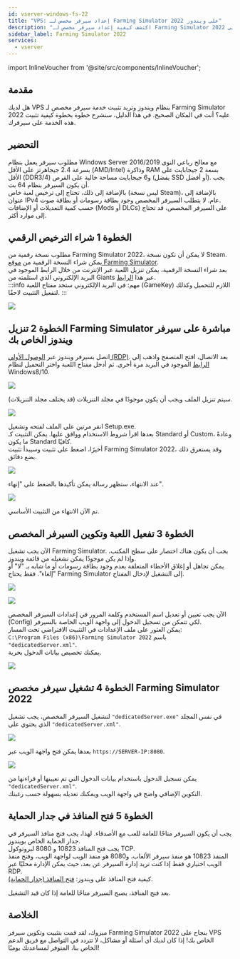 ```yaml
---
id: vserver-windows-fs-22
title: "VPS: إعداد سيرفر مخصص لـ Farming Simulator 2022 على ويندوز"
description: "اكتشف كيفية إعداد سيرفر مخصص لـ Farming Simulator 2022 على VPS ويندوز الخاص بك لتجربة لعب جماعية سلسة → تعلّم المزيد الآن"
sidebar_label: Farming Simulator 2022
services:
  - vserver
---
```


import InlineVoucher from '@site/src/components/InlineVoucher';

## مقدمة

هل لديك VPS بنظام ويندوز وتريد تثبيت خدمة سيرفر مخصص لـ Farming Simulator 2022 عليه؟ أنت في المكان الصحيح. في هذا الدليل، سنشرح خطوة بخطوة كيفية تثبيت هذه الخدمة على سيرفرك.

<InlineVoucher />

## التحضير
مطلوب سيرفر يعمل بنظام Windows Server 2016/2019 مع معالج رباعي النوى بسرعة 2.4 جيجاهرتز على الأقل (AMD/Intel) وذاكرة RAM بسعة 2 جيجابايت على الأقل (DDR3/4) و6 جيجابايت مساحة خالية على القرص (يفضل SSD أو أفضل). يجب أن يكون السيرفر بنظام 64 بت.  
بالإضافة إلى ذلك، تحتاج إلى ترخيص لعبة خاص (ليس نسخة Steam)، بالإضافة إلى عنوان IPv4 عام. لا يتطلب السيرفر المخصص وجود بطاقة رسومات أو بطاقة صوت.  
حسب كمية التعديلات أو الإضافات (Mods أو DLCs) على السيرفر المخصص، قد تحتاج إلى موارد أكثر. 

## الخطوة 1 شراء الترخيص الرقمي

مطلوب نسخة رقمية من Farming Simulator 2022، لا يمكن أن تكون نسخة Steam.  
يمكن شراء النسخة الرقمية من [موقع Farming Simulator](https://www.farming-simulator.com/buy-now.php?lang=de&country=de&platform=pcdigital).  
بعد شراء النسخة الرقمية، يمكن تنزيل اللعبة عبر الإنترنت من خلال الرابط الموجود في البريد الإلكتروني الذي استلمته من Giants عبر هذا [الرابط](https://eshop.giants-software.com/downloads.php).  
:::info
مهم: في البريد الإلكتروني ستجد مفتاح اللعبة (GameKey) اللازم للتحميل وكذلك لتفعيل التثبيت لاحقًا. 
:::

![](https://screensaver01.zap-hosting.com/index.php/s/EH9ysn2jHaQXrtf/preview)

## الخطوة 2 تنزيل Farming Simulator مباشرة على سيرفر ويندوز الخاص بك

اتصل بسيرفر ويندوز عبر [الوصول الأولي (RDP)](vserver-windows-userdp.md). بعد الاتصال، افتح المتصفح واذهب إلى [الرابط](https://eshop.giants-software.com/downloads.php) الموجود في البريد مرة أخرى. ثم أدخل مفتاح اللعبة واختر التحميل لنظام Windows8/10.

![](https://screensaver01.zap-hosting.com/index.php/s/JwMzAXbMx64CybQ/preview)

سيتم تنزيل الملف ويجب أن يكون موجودًا في مجلد التنزيلات (قد يختلف مجلد التنزيلات).

![](https://screensaver01.zap-hosting.com/index.php/s/74LiBCfn2w6BwLJ/preview)

انقر مرتين على الملف لفتحه وتشغيل Setup.exe.  
بعدها اقرأ شروط الاستخدام ووافق عليها. يمكن التثبيت كـ Standard أو Custom، وعادةً ما يكون Standard كافيًا.  
أخيرًا، اضغط على تثبيت وسيبدأ تثبيت Farming Simulator 2022، وقد يستغرق ذلك بضع دقائق.

![](https://screensaver01.zap-hosting.com/index.php/s/8SrHwEjgirmKTJJ/preview)

عند الانتهاء، ستظهر رسالة يمكن تأكيدها بالضغط على "إنهاء".

![](https://screensaver01.zap-hosting.com/index.php/s/KYMX8SeMgxWmYdt/preview)

تم الآن الانتهاء من التثبيت الأساسي.

## الخطوة 3 تفعيل اللعبة وتكوين السيرفر المخصص

الآن يجب تشغيل Farming Simulator. يجب أن يكون هناك اختصار على سطح المكتب، وإذا لم يكن موجودًا يمكن تشغيله من قائمة ويندوز.  
يمكن تجاهل أو إغلاق الأخطاء المتعلقة بعدم وجود بطاقة رسومات أو ما شابه بـ "لا" أو "إلغاء". فقط يحتاج Farming Simulator إلى التشغيل لإدخال المفتاح.

![](https://screensaver01.zap-hosting.com/index.php/s/iMTyYAGknFwDA3H/preview)

![](https://screensaver01.zap-hosting.com/index.php/s/spnct8XYniz3Nf5/preview)

الآن يجب تعيين أو تعديل اسم المستخدم وكلمة المرور في إعدادات السيرفر المخصص (Config) لكي تتمكن من تسجيل الدخول إلى واجهة الويب الخاصة بالسيرفر.  
يمكن العثور على ملف الإعدادات في التثبيت الافتراضي تحت المسار:  
`C:\Program Files (x86)\Farming Simulator 2022` باسم `"dedicatedServer.xml"`.  
يمكنك تخصيص بيانات الدخول بحرية.

![](https://screensaver01.zap-hosting.com/index.php/s/kK7nxEtqxgxjLFG/preview)

## الخطوة 4 تشغيل سيرفر مخصص Farming Simulator 2022

لتشغيل السيرفر المخصص، يجب تشغيل `"dedicatedServer.exe"` في نفس المجلد الذي يحتوي على `"dedicatedServer.xml"`.

![](https://screensaver01.zap-hosting.com/index.php/s/qagHezKmK2tx2kj/preview)

بعدها يمكن فتح واجهة الويب عبر `https://SERVER-IP:8080`.

![](https://screensaver01.zap-hosting.com/index.php/s/E8b34yHDPDbr9YP/preview)

يمكن تسجيل الدخول باستخدام بيانات الدخول التي تم تعيينها أو قراءتها من `"dedicatedServer.xml"`.  
التكوين الإضافي واضح في واجهة الويب ويمكنك تعديله بسهولة حسب رغبتك.

## الخطوة 5 فتح المنافذ في جدار الحماية

يجب أن يكون السيرفر متاحًا للعامة للعب مع الأصدقاء. لهذا، يجب فتح منافذ السيرفر في جدار الحماية الخاص بويندوز.  
يجب فتح المنافذ 10823 و 8080 لبروتوكول TCP.  
المنفذ 10823 هو منفذ سيرفر الألعاب، و8080 هو منفذ الويب لواجهة الويب، وفتح منفذ الويب اختياري فقط إذا كنت تريد إدارة السيرفر عن بعد، حيث يمكن الإدارة محليًا عبر RDP.  
كيفية فتح المنافذ على ويندوز: [فتح المنافذ (جدار الحماية)](vserver-windows-port.md).

بعد فتح المنافذ، يصبح السيرفر متاحًا للعامة إذا كان قيد التشغيل.

## الخلاصة

مبروك، لقد قمت بتثبيت وتكوين سيرفر Farming Simulator 2022 بنجاح على VPS الخاص بك! إذا كان لديك أي أسئلة أو مشاكل، لا تتردد في التواصل مع فريق الدعم الخاص بنا، المتوفر لمساعدتك يوميًا!

<InlineVoucher />